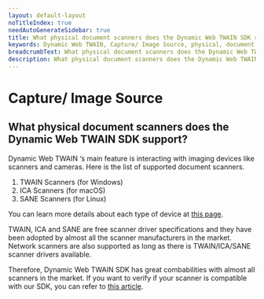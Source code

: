 ```yaml
---
layout: default-layout
noTitleIndex: true
needAutoGenerateSidebar: true
title: What physical document scanners does the Dynamic Web TWAIN SDK support?
keywords: Dynamic Web TWAIN, Capture/ Image Source, physical, document, scanner, support
breadcrumbText: What physical document scanners does the Dynamic Web TWAIN SDK support?
description: What physical document scanners does the Dynamic Web TWAIN SDK support?
---
```


# Capture/ Image Source

## What physical document scanners does the Dynamic Web TWAIN SDK support?

Dynamic Web TWAIN ‘s main feature is interacting with imaging devices like scanners and cameras. Here is the list of supported document scanners.

1. TWAIN Scanners (for Windows)
2. ICA Scanners (for macOS)
3. SANE Scanners (for Linux)

You can learn more details about each type of device at <a href="https://www.dynamsoft.com/web-twain/docs/getstarted/Hardware.html?ver=latest" target="_blank">this page</a>.

TWAIN, ICA and SANE are free scanner driver specifications and they have been adopted by almost all the scanner manufacturers in the market. Network scanners are also supported as long as there is TWAIN/ICA/SANE scanner drivers available.

Therefore, Dynamic Web TWAIN SDK has great combabilities with almost all scanners in the market.
If you want to verify if your scanner is compatible with our SDK, you can refer to
[this article]({{site.faq}}verify-if-device-is-supported.html).
